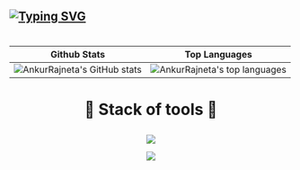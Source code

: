 [![Typing SVG](https://readme-typing-svg.demolab.com?font=Fira+Code&pause=1000&color=1E21F7&width=435&lines=Welcome+to+my+github+profile;Thanks+for+visiting+)](https://git.io/typing-svg)
---

 <h1 align="center">
 
|   Github Stats    |   Top Languages             |
|    -----------    |   -----------------------   |
| ![AnkurRajneta's GitHub stats](https://github-readme-stats.vercel.app/api?username=AnkurRajneta&theme=algolia&show_icons=true) | ![AnkurRajneta's top languages](https://github-readme-stats.vercel.app/api/top-langs/?username=AnkurRajneta&langs_count=10&show_icons=true&title_color=FF7777&icon_color=f6c32c&text_color=9f9f9f&bg_color=151515&count_private=true&layout=compact) |

 </h1>



<h1 align="center" >

🤝 Stack of tools 🤝

</h1>

<p align="center">
  <a href="https://github.com/AnkurRajneta">
    <img src="https://skillicons.dev/icons?i=c,cpp,java,python,r" />
  </a>
</p>
<p align="center">
  <a href="https://github.com/AnkurRajneta">
    <img src="https://skillicons.dev/icons?i=html,css,bootstrap" />
  </a>
</p>
